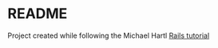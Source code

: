 # README

Project created while following the Michael Hartl [Rails tutorial](https://www.railstutorial.org/book)
